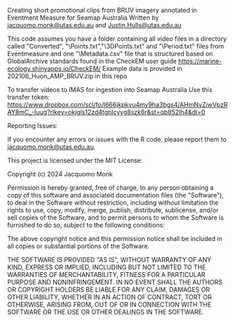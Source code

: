 Creating short promotional clips from BRUV imagery annotated in Eventment Measure for Seamap Australia
Written by jacquomo.monk@utas.edu.au and Justin.Hulls@utas.edu.au

This code assumes you have a folder containing all video files in a directory called "Converted", "\\Points.txt","\\3DPoints.txt" and "\\Period.txt" files from Eventmeasure and one "\\Metadata.csv" file that is structured based on GlobalArchive standards found in the CheckEM user guide https://marine-ecology.shinyapps.io/CheckEM/
Example data is provided in 202106_Huon_AMP_BRUV.zip in this repo

To transfer videos to IMAS for ingestion into Seamap Australia 
Use this transfer token: https://www.dropbox.com/scl/fo/l666jkpkvu4mv9ha3bgs4/AHmNvZiwVpzRAY8mC_-Iuug?rlkey=okjgls12zd4tgnlcyyg8szk6r&st=qb852lh4&dl=0


Reporting Issues:

If you encounter any errors or issues with the R code, please report them to jacquomo.monk@utas.edu.au.

This project is licensed under the MIT License:

Copyright (c) 2024 Jacquomo Monk

Permission is hereby granted, free of charge, to any person obtaining a copy of this software and associated documentation files (the "Software"), to deal in the Software without restriction, including without limitation the rights to use, copy, modify, merge, publish, distribute, sublicense, and/or sell copies of the Software, and to permit persons to whom the Software is furnished to do so, subject to the following conditions:

The above copyright notice and this permission notice shall be included in all copies or substantial portions of the Software.

THE SOFTWARE IS PROVIDED "AS IS", WITHOUT WARRANTY OF ANY KIND, EXPRESS OR IMPLIED, INCLUDING BUT NOT LIMITED TO THE WARRANTIES OF MERCHANTABILITY, FITNESS FOR A PARTICULAR PURPOSE AND NONINFRINGEMENT. IN NO EVENT SHALL THE AUTHORS OR COPYRIGHT HOLDERS BE LIABLE FOR ANY CLAIM, DAMAGES OR OTHER LIABILITY, WHETHER IN AN ACTION OF CONTRACT, TORT OR OTHERWISE, ARISING FROM, OUT OF OR IN CONNECTION WITH THE SOFTWARE OR THE USE OR OTHER DEALINGS IN THE SOFTWARE.
